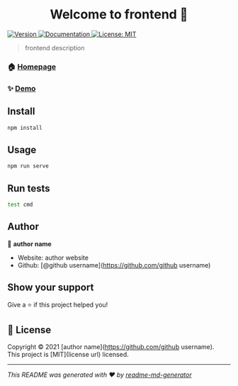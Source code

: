 <h1 align="center">Welcome to frontend 👋</h1>
<p>
  <a href="https://www.npmjs.com/package/frontend" target="_blank">
    <img alt="Version" src="https://img.shields.io/npm/v/frontend.svg">
  </a>
  <a href="document url" target="_blank">
    <img alt="Documentation" src="https://img.shields.io/badge/documentation-yes-brightgreen.svg" />
  </a>
  <a href="license url" target="_blank">
    <img alt="License: MIT" src="https://img.shields.io/badge/License-MIT-yellow.svg" />
  </a>
</p>

> frontend description

### 🏠 [Homepage](hompage)

### ✨ [Demo](i.ssafy.io)

## Install

```sh
npm install
```

## Usage

```sh
npm run serve
```

## Run tests

```sh
test cmd
```

## Author

👤 **author name**

* Website: author website
* Github: [@github username](https://github.com/github username)

## Show your support

Give a ⭐️ if this project helped you!

## 📝 License

Copyright © 2021 [author name](https://github.com/github username).<br />
This project is [MIT](license url) licensed.

***
_This README was generated with ❤️ by [readme-md-generator](https://github.com/kefranabg/readme-md-generator)_
